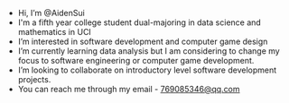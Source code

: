 - Hi, I’m @AidenSui
- I'm a fifth year college student dual-majoring in data science and mathematics in UCI
- I’m interested in software development and computer game design
- I’m currently learning data analysis but I am considering to change my focus to software engineering or computer game development.
- I’m looking to collaborate on introductory level software development projects.
- You can reach me through my email - 769085346@qq.com

<!---
AidenSui/AidenSui is a ✨ special ✨ repository because its `README.md` (this file) appears on your GitHub profile.
You can click the Preview link to take a look at your changes.
--->
